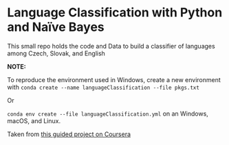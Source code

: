 # Language Classification with Python and Naïve Bayes

This small repo holds the code and Data to build a classifier of languages among Czech, Slovak, and English

**NOTE:**

  To reproduce the environment used in Windows, create a new environment with
  ``conda create --name languageClassification --file pkgs.txt``

  Or

  ``conda env create --file languageClassification.yml`` on an Windows, macOS, and Linux.

Taken from [this guided project on Coursera](https://www.coursera.org/projects/language-classification)
